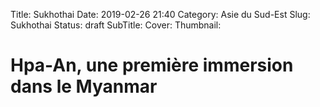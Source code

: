 Title: Sukhothai
Date: 2019-02-26 21:40
Category: Asie du Sud-Est
Slug: Sukhothai
Status: draft
SubTitle: 
Cover: 
Thumbnail: 

# Hpa-An, une première immersion dans le Myanmar

